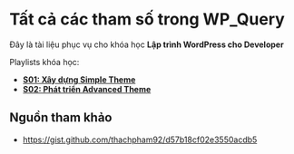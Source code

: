 # Tất cả các tham số trong WP_Query

Đây là tài liệu phục vụ cho khóa học **Lập trình WordPress cho Developer**

Playlists khóa học:
- **[S01: Xây dựng Simple Theme](https://www.youtube.com/playlist?list=PLu7OzZKm8npWvMkaq-O8S4ufhAjkrwCBh)**
- **[S02: Phát triển Advanced Theme](https://www.youtube.com/playlist?list=PLu7OzZKm8npUmsF4M-JepFhHhHtc0Yoxj)**

<?php
echo 'ada';
?>

## Nguồn tham khảo
- https://gist.github.com/thachpham92/d57b18cf02e3550acdb5
